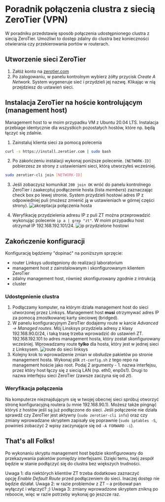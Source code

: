 # Poradnik połączenia clustra z siecią ZeroTier (VPN)
W poradniku przedstawię sposób połączenia udostępnionego clustra z siecią ZeroTier. Umożliwi to dostęp zdalny do clustra bez konieczności otwierania czy przekierowania portów w routerach.

## Utworzenie sieci ZeroTier
1. Załóż konto na [zerotier.com](https://my.zerotier.com)
2. Po zalogowaniu, w panelu kontrolnym wybierz żółty przycisk *Create A Network*. System wygeneruje sieć i przydzieli jej nazwę. Klikając w nią przejdziesz do ustawień sieci.

## Instalacja ZeroTier na hoście kontrolującym (management host)
Management host to w moim przypadku VM z Ubuntu 20.04 LTS. Instalacja przebiage identycznie dla wszystkich pozostałych hostów, które np. będą łączyć się zdalnie.

1. Zainstaluj klienta sieci za pomocą polecenia
```bash
curl -s https://install.zerotier.com | sudo bash
```
2. Po zakończeniu instalacji wykonaj poniższe polecenie. ```[NETWORK-ID]``` pobierzesz ze strony z ustawieniami sieci, którą utworzyłeś wcześniej. 
```bash
sudo zerotier-cli join [NETWORK-ID]
```
3. Jeśli zobaczysz komunikat ```200 join OK``` wróć do panelu kontrolnego ZeroTier i zaakecptuj podłączenie hosta (lista *members*) zaznaczając check box po lewej stronie. System przydzieli hostowi adres IP z odpowiedniej puli (możesz zmienić ją w ustawieniach w górnej części strony).
![akceptacja połączenia hosta](https://i.ibb.co/fX02nVx/accept-connection.png "akceptacja połączenia hosta")

4. Weryfikację przydzielenia adresu IP z puli ZT można przeprowadzić wykonując polecenie ```ip a | grep "zt"```. W moim przypadku host otrzymał IP 192.168.192.101/24.
![ip przydzielone hostowi](https://i.ibb.co/SNj1gjG/zt-ip.png "ip przydzielone hostowi")

## Zakończenie konfiguracji
Konfigurację będziemy "dopinać" na poniższym sprzęcie:
- router Linksys udostępniony do realizacji laboratorium
- management host z zainstalowanym i skonfigurowanym klientem ZeroTier
- zdalny management host, również skonfigurowany zgodnie z intrukcją
- cluster 

### Udostępnienie clustra
1. Podłączamy komputer, na którym działa management host do sieci utworzonej przez Linksys. Management host **musi** otrzymywać adres IP za pomocą zmostkowanej karty sieciowej (bridged).
2. W panelu konfiguracyjnym ZeroTier dodajemy route w karcie *Advanced -> Managed routes*. Mój Linsksys przydziela adresy z klasy 192.168.90.0/24, i taką trasę trzeba wprowadzić do ustawień ZT. 192.168.192.101 to adres management hosta, który został skonfigurowany wcześniej. Wprowadzamy route **tylko** dla hosta, który jest w jednej sieci z Linksysem.
![route do sieci linksys](https://i.ibb.co/cyM3vtf/routes.png "route do sieci linksys")
3. Kolejny krok to wprowadzenie zmian w obsłudze pakietów po stronie management hosta. Wykonaj plik ```zt-config.sh``` z tego repo na management hoście jako root. Podaj 2 argumenty - 1. nazwa interfejsu, przez który host łączy się z siecią LAN (np. eth0, enp0s1). Drugi to nazwa interfejsu sieci ZeroTier (zawsze zaczyna się od *zt*). 

### Weryfikacja połączenia
Na komputerze nieznajdującym się w twojej obecnej sieci spróbuj otworzyć stronę konfiguracyjną routera (u mnie 192.168.90.1). Możesz także pingnąć któryś z hostów jeśli są już podłączone do sieci. Jeśli połączenie nie działa sprawdź czy ZeroTier jest aktywny (```sudo zerotier-cli info```) oraz czy zmiany wprowadzane skryptem zapisały się poprawnie (```sudo iptables -S```, powinieś zobaczyć 2 wpisy zaczynające się od ```-A FORWARD -i```).

## That's all Folks!
Po wykonaniu skryptu management host będzie skonfigurowany do przekazywania pakietów pomiędzy interfejsami. Dzięki temu, twój zespół będzie w stanie podłączyć się do clustra bez większych trudności. 

Uwaga 1: dla niektórych klientów ZT trzeba dodatkowo zaznaczyć opcję *Enable Default Route* przed podłączeniem do sieci. Inaczej dostęp nie będzie działał. 
Uwaga 2: w razie problemów z ZT – a próbował pan wyłączyć i włączyć? ;)
Uwaga 3: zmiany wprowadzone skryptem znikną po reboocie, więc w razie potrzeby wykonaj go jeszcze raz.